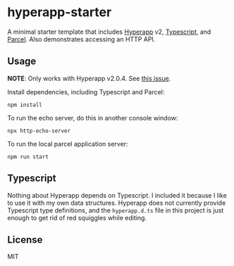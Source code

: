 # hyperapp-starter

A minimal starter template that includes
[Hyperapp](https://github.com/jorgebucaran/hyperapp) v2,
[Typescript](https://www.typescriptlang.org/), and
[Parcel](https://parceljs.org/).
Also demonstrates accessing an HTTP API.

## Usage

**NOTE**: Only works with Hyperapp v2.0.4. See [this
issue](https://github.com/jorgebucaran/hyperapp/issues/966).

Install dependencies, including Typescript and Parcel:

```
npm install
```

To run the echo server, do this in another console window:

```
npx http-echo-server
```

To run the local parcel application server:

```
npm run start
```

## Typescript

Nothing about Hyperapp depends on Typescript. I included it because I like to
use it with my own data structures. Hyperapp does not currently provide
Typescript type definitions, and the `hyperapp.d.ts` file in this project is
just enough to get rid of red squiggles while editing.

## License

MIT